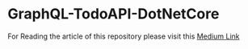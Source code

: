 # GraphQL-TodoAPI-DotNetCore
For Reading the article of this repository please visit this [Medium Link](https://medium.com/@ehtemam/creating-an-api-for-todo-list-with-graphql-and-net-core-webapi-7d423936bafb)
